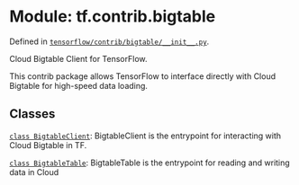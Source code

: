 <div itemscope itemtype="http://developers.google.com/ReferenceObject">
<meta itemprop="name" content="tf.contrib.bigtable" />
</div>

# Module: tf.contrib.bigtable



Defined in [`tensorflow/contrib/bigtable/__init__.py`](https://www.tensorflow.org/code/tensorflow/contrib/bigtable/__init__.py).

Cloud Bigtable Client for TensorFlow.

This contrib package allows TensorFlow to interface directly with Cloud Bigtable
for high-speed data loading.


## Classes

[`class BigtableClient`](../../tf/contrib/bigtable/BigtableClient.md): BigtableClient is the entrypoint for interacting with Cloud Bigtable in TF.

[`class BigtableTable`](../../tf/contrib/bigtable/BigtableTable.md): BigtableTable is the entrypoint for reading and writing data in Cloud

